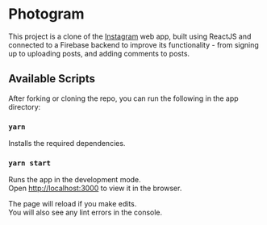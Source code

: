 # Photogram

This project is a clone of the [Instagram](https://instagram.com) web app, built using ReactJS and connected to a Firebase backend to improve its functionality - from signing up to uploading posts, and adding comments to posts.



## Available Scripts

After forking or cloning the repo, you can run the following in the app directory:

### `yarn`

Installs the required dependencies.

### `yarn start`

Runs the app in the development mode.\
Open [http://localhost:3000](http://localhost:3000) to view it in the browser.

The page will reload if you make edits.\
You will also see any lint errors in the console.
